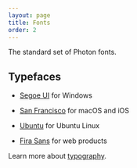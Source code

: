 ```yaml
---
layout: page
title: Fonts
order: 2
---
```


The standard set of Photon fonts.

## Typefaces

* [Segoe UI](https://developer.microsoft.com/en-us/fabric#/resources) for Windows

* [San Francisco](https://developer.apple.com/fonts/) for macOS and iOS

* [Ubuntu](http://font.ubuntu.com/) for Ubuntu Linux

* [Fira Sans](https://mozilla.github.io/Fira/) for web products

Learn more about [typography](../visuals/typography.html).
